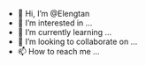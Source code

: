 - 👋 Hi, I’m @Elengtan
- 👀 I’m interested in ...
- 🌱 I’m currently learning ...
- 💞️ I’m looking to collaborate on ...
- 📫 How to reach me ...

<!---
Elengtan/Elengtan is a ✨ special ✨ repository because its `README.md` (this file) appears on your GitHub profile.
You can click the Preview link to take a look at your changes.
--->
